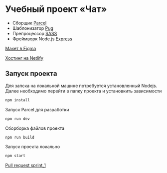 # Учебный проект «Чат»

* Сборщик [Parcel](https://parceljs.org/)
* Шаблонизатор [Pug](https://pugjs.org/api/getting-started.html)
* Препроцессор [SASS](https://sass-lang.com/)
* Фреймворк Node.js [Express](https://expressjs.com/)

[Макет в Figma](https://www.figma.com/proto/918g5LbKL1nEP29J7y10UR/Chat(yandex)?page-id=0%3A1&node-id=0%3A1&scaling=contain)

[Хостинг на Netlify](https://euphonious-valkyrie-d4e74d.netlify.app/)

## Запуск проекта
Для запска на локальной машине потребуется установленный Nodejs. Далее необходимо перейти в папку проекта и установкить зависимости
```bash
npm install
```
Запуск Parcel для разработки
```bash
npm run dev
```
Сборборка файлов проекта
```bash
npm run build
```
Запуск проекта локально
```bash
npm start
```

[Pull request sprint_1](https://github.com/akyc/middle.messenger.praktikum.yandex/pull/1)
